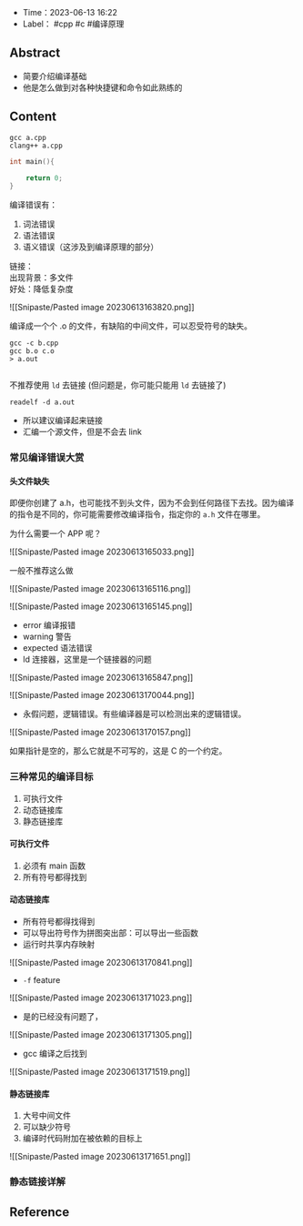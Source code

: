 - Time：2023-06-13 16:22
- Label： #cpp #c #编译原理

## Abstract

- 简要介绍编译基础
- 他是怎么做到对各种快捷键和命令如此熟练的

## Content

```
gcc a.cpp
clang++ a.cpp
```

```cpp
int main(){

	return 0;
}
```

编译错误有：

1. 词法错误
2. 语法错误
3. 语义错误（这涉及到编译原理的部分）

链接：  
出现背景：多文件  
好处：降低复杂度

![[Snipaste/Pasted image 20230613163820.png]]

编译成一个个 .o 的文件，有缺陷的中间文件，可以忍受符号的缺失。

```shell
gcc -c b.cpp
gcc b.o c.o
> a.out


```

不推荐使用 `ld` 去链接 (但问题是，你可能只能用 `ld` 去链接了)

```shell
readelf -d a.out
```

- 所以建议编译起来链接
- 汇编一个源文件，但是不会去 link

### 常见编译错误大赏

#### 头文件缺失

即便你创建了 a.h，也可能找不到头文件，因为不会到任何路径下去找。因为编译的指令是不同的，你可能需要修改编译指令，指定你的 `a.h` 文件在哪里。

为什么需要一个 APP 呢？

![[Snipaste/Pasted image 20230613165033.png]]

一般不推荐这么做

![[Snipaste/Pasted image 20230613165116.png]]

![[Snipaste/Pasted image 20230613165145.png]]

- error 编译报错
- warning 警告
- expected 语法错误
- ld 连接器，这里是一个链接器的问题

![[Snipaste/Pasted image 20230613165847.png]]

![[Snipaste/Pasted image 20230613170044.png]]

- 永假问题，逻辑错误。有些编译器是可以检测出来的逻辑错误。

![[Snipaste/Pasted image 20230613170157.png]]

如果指针是空的，那么它就是不可写的，这是 C 的一个约定。

### 三种常见的编译目标

1. 可执行文件
2. 动态链接库
3. 静态链接库

#### 可执行文件

1. 必须有 main 函数
2. 所有符号都得找到

#### 动态链接库

- 所有符号都得找得到
- 可以导出符号作为拼图突出部：可以导出一些函数
- 运行时共享内存映射

![[Snipaste/Pasted image 20230613170841.png]]

- `-f` feature

![[Snipaste/Pasted image 20230613171023.png]]

- 是的已经没有问题了，

![[Snipaste/Pasted image 20230613171305.png]]

- gcc 编译之后找到

![[Snipaste/Pasted image 20230613171519.png]]

#### 静态链接库

1. 大号中间文件
2. 可以缺少符号
3. 编译时代码附加在被依赖的目标上

![[Snipaste/Pasted image 20230613171651.png]]

### 静态链接详解

## Reference
